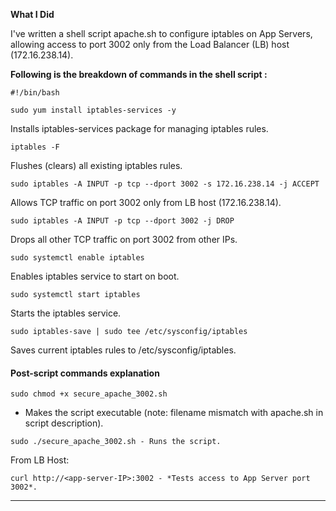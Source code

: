


**What I Did**


I've written a shell script apache.sh to configure iptables on App Servers, allowing access to port 3002 only from the Load Balancer (LB) host (172.16.238.14).

**Following is the breakdown of commands in the shell script :**

```
#!/bin/bash
```

```
sudo yum install iptables-services -y
```
Installs iptables-services package for managing iptables rules.


```
iptables -F
```
Flushes (clears) all existing iptables rules.


```
sudo iptables -A INPUT -p tcp --dport 3002 -s 172.16.238.14 -j ACCEPT
```
Allows TCP traffic on port 3002 only from LB host (172.16.238.14).


```
sudo iptables -A INPUT -p tcp --dport 3002 -j DROP
```
Drops all other TCP traffic on port 3002 from other IPs.


```
sudo systemctl enable iptables
```
Enables iptables service to start on boot.


```
sudo systemctl start iptables
```
Starts the iptables service.


```
sudo iptables-save | sudo tee /etc/sysconfig/iptables
```
Saves current iptables rules to /etc/sysconfig/iptables.


#### Post-script commands explanation


```
sudo chmod +x secure_apache_3002.sh
```
- Makes the script executable (note: filename mismatch with apache.sh in script description).

```
sudo ./secure_apache_3002.sh - Runs the script.
```

From LB Host:

```
curl http://<app-server-IP>:3002 - *Tests access to App Server port 3002*.
```
--------------------------------
